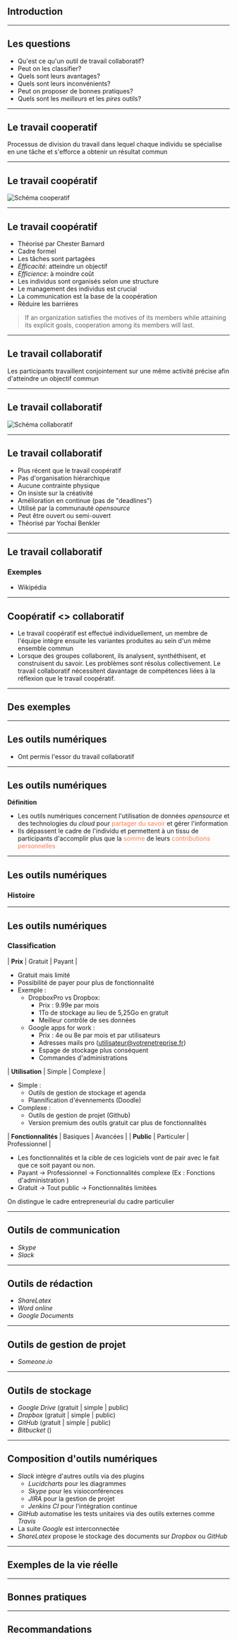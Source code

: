 ## Introduction

---

## Les questions

- Qu'est ce qu'un outil de travail collaboratif?
- Peut on les classifier?
- Quels sont leurs avantages?
- Quels sont leurs inconvénients?
- Peut on proposer de bonnes pratiques?
- Quels sont les *meilleurs* et les *pires* outils?

---

## Le travail cooperatif
Processus de division du travail dans lequel chaque individu se spécialise en une tâche et s'efforce a obtenir un résultat commun


---

## Le travail coopératif

![Schéma cooperatif](/static/content/ingenierie_collective/schema_cooperatif.jpg)

---


## Le travail coopératif

- Théorisé par Chester Barnard
- Cadre formel
- Les tâches sont partagées
- *Efficacité*: atteindre un objectif
- *Efficience*: à moindre coût
- Les individus sont organisés selon une structure
- Le management des individus est crucial
- La communication est la base de la coopération
- Réduire les barrières

> If an organization satisfies the motives of its members while attaining its explicit goals, cooperation among its members will last.

---

## Le travail collaboratif
Les participants travaillent conjointement sur une même activité précise afin d'atteindre un objectif commun


---

## Le travail collaboratif

![Schéma collaboratif](/static/content/ingenierie_collective/schema_collaboratif.jpg)

---

## Le travail collaboratif

- Plus récent que le travail coopératif
- Pas d'organisation hiérarchique
- Aucune contrainte physique
- On insiste sur la créativité
- Amélioration en continue (pas de "deadlines")
- Utilisé par la communauté *opensource*
- Peut être ouvert ou semi-ouvert
- Théorisé par Yochai Benkler

---

## Le travail collaboratif
### Exemples
- Wikipédia

---

## Coopératif <> collaboratif

- Le travail coopératif est effectué individuellement, un membre de l'équipe intègre ensuite les variantes produites au sein d'un même ensemble commun
- Lorsque des groupes collaborent, ils analysent, synthéthisent, et construisent du savoir. Les problèmes sont résolus collectivement. Le travail collaboratif nécessitent davantage de compétences liées à la réflexion que le travail coopératif.


---

## Des exemples

---

## Les outils numériques

- Ont permis l'essor du travail collaboratif

---

## Les outils numériques

**Définition**
- Les outils numériques concernent l'utilisation de données *opensource* et des technologies du *cloud* pour <font color="#ff784e">partager du savoir</font> et gérer l'information
- Ils dépassent le cadre de l'individu et permettent à un tissu de participants d'accomplir plus que la <font color="#ff784e">somme</font> de leurs <font color="#ff784e">contributions personnelles</font>
---

## Les outils numériques

### Histoire



---

## Les outils numériques

### Classification

|       **Prix**      |   Gratuit  |     Payant    |

- Gratuit mais limité
- Possibilité de payer pour plus de fonctionnalité
- Exemple :
    - DropboxPro vs Dropbox: 
         - Prix : 9.99e par mois 
         - 1To de stockage au lieu de 5,25Go en gratuit
         - Meilleur contrôle de ses données
    - Google apps for work :
         - Prix : 4e ou 8e par mois et par utilisateurs
         - Adresses mails pro (utilisateur@votrenetreprise.fr)
         - Espage de stockage plus conséquent
         - Commandes d'administrations

|   **Utilisation**   |   Simple   |    Complexe   |

- Simple :
	- Outils de gestion de stockage et agenda
	- Plannification d'évennements (Doodle)
- Complexe :
	- Outils de gestion de projet (Github)
	- Version premium des outils gratuit car plus de fonctionnalités 
	
| **Fonctionnalités** |  Basiques  |    Avancées   |
|      **Public**     | Particuler | Professionnel |

- Les fonctionnalités et la cible de ces logiciels vont de pair avec le fait que ce soit payant ou non.
- Payant -> Professionnel -> Fonctionnalités complexe (Ex : Fonctions d'administration )
- Gratuit -> Tout public -> Fonctionnalités limitées

On distingue le cadre entrepreneurial du cadre particulier

---

## Outils de communication

- *Skype*
- *Slack*


---

## Outils de rédaction

- *ShareLatex*
- *Word online*
- *Google Documents*

---

## Outils de gestion de projet

- *Someone.io*

---

## Outils de stockage

- *Google Drive* (gratuit | simple | public)
- *Dropbox* (gratuit | simple | public)
- *GitHub* (gratuit | simple | public)
- *Bitbucket* ()


---

## Composition d'outils numériques

- *Slack* intègre d'autres outils via des plugins
	- *Lucidcharts* pour les diagrammes
	- *Skype* pour les visioconférences
	- *JIRA* pour la gestion de projet
	- *Jenkins CI* pour l'intégration continue
- *GitHub* automatise les tests unitaires via des outils externes comme *Travis*
- La suite *Google* est interconnectée
- *ShareLatex* propose le stockage des documents sur *Dropbox* ou *GitHub*

---

## Exemples de la vie réelle

---

## Bonnes pratiques

---

## Recommandations

